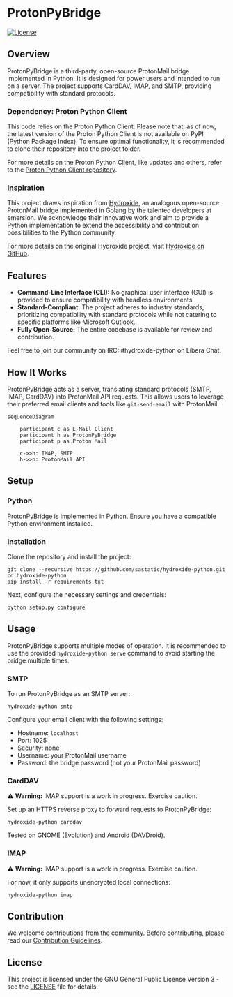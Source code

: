 # ProtonPyBridge

[![License](https://img.shields.io/badge/License-GPLv3-blue.svg)](LICENSE)

## Overview

ProtonPyBridge is a third-party, open-source ProtonMail bridge implemented in Python. It is designed for power users and intended to run on a server. The project supports CardDAV, IMAP, and SMTP, providing compatibility with standard protocols.

### Dependency: Proton Python Client

This code relies on the Proton Python Client. Please note that, as of now, the latest version of the Proton Python Client is not available on PyPI (Python Package Index). To ensure optimal functionality, it is recommended to clone their repository into the project folder.

For more details on the Proton Python Client, like updates and others, refer to the [Proton Python Client repository](https://github.com/protonmail/proton-python-client).

### Inspiration

This project draws inspiration from [Hydroxide](https://github.com/emersion/hydroxide.git), an analogous open-source ProtonMail bridge implemented in Golang by the talented developers at emersion. We acknowledge their innovative work and aim to provide a Python implementation to extend the accessibility and contribution possibilities to the Python community.

For more details on the original Hydroxide project, visit [Hydroxide on GitHub](https://github.com/emersion/hydroxide.git).

## Features

- **Command-Line Interface (CLI):** No graphical user interface (GUI) is provided to ensure compatibility with headless environments.
- **Standard-Compliant:** The project adheres to industry standards, prioritizing compatibility with standard protocols while not catering to specific platforms like Microsoft Outlook.
- **Fully Open-Source:** The entire codebase is available for review and contribution.

Feel free to join our community on IRC: #hydroxide-python on Libera Chat.

## How It Works

ProtonPyBridge acts as a server, translating standard protocols (SMTP, IMAP, CardDAV) into ProtonMail API requests. This allows users to leverage their preferred email clients and tools like `git-send-email` with ProtonMail.

```mermaid
sequenceDiagram

    participant c as E-Mail Client
    participant h as ProtonPyBridge
    participant p as Proton Mail

    c->>h: IMAP, SMTP
    h->>p: ProtonMail API
```

## Setup

### Python

ProtonPyBridge is implemented in Python. Ensure you have a compatible Python environment installed.

### Installation

Clone the repository and install the project:

```shell
git clone --recursive https://github.com/sastatic/hydroxide-python.git
cd hydroxide-python
pip install -r requirements.txt
```

Next, configure the necessary settings and credentials:

```shell
python setup.py configure
```

## Usage

ProtonPyBridge supports multiple modes of operation. It is recommended to use the provided `hydroxide-python serve` command to avoid starting the bridge multiple times.

### SMTP

To run ProtonPyBridge as an SMTP server:

```shell
hydroxide-python smtp
```

Configure your email client with the following settings:

- Hostname: `localhost`
- Port: 1025
- Security: none
- Username: your ProtonMail username
- Password: the bridge password (not your ProtonMail password)

### CardDAV

⚠️ **Warning:** IMAP support is a work in progress. Exercise caution.

Set up an HTTPS reverse proxy to forward requests to ProtonPyBridge:

```shell
hydroxide-python carddav
```

Tested on GNOME (Evolution) and Android (DAVDroid).

### IMAP

⚠️ **Warning:** IMAP support is a work in progress. Exercise caution.

For now, it only supports unencrypted local connections:

```shell
hydroxide-python imap
```

## Contribution

We welcome contributions from the community. Before contributing, please read our [Contribution Guidelines](CONTRIBUTING.md).

## License

This project is licensed under the GNU General Public License Version 3 - see the [LICENSE](LICENSE) file for details.